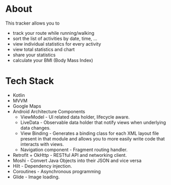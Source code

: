 # About
This tracker allows you to
- track your route while running/walking
- sort the list of activities by date, time, ...
- view individual statistics for every activity
- view total statistics and chart
- share your statistics
- calculate your BMI (Body Mass Index)
 
 # Tech Stack
 * Kotlin
 * MVVM
 * Google Maps
 * Android Architecture Components
     - ViewModel - UI related data holder, lifecycle aware.
     - LiveData - Observable data holder that notify views when underlying data changes.
     - View Binding - Generates a binding class for each XML layout file present in that module and allows you to more easily write code that interacts with views.
     - Navigation component - Fragment routing handler.
* Retrofit + OkHttp - RESTful API and networking client.
* Moshi - Convert Java Objects into their JSON and vice versa
* Hilt - Dependency injection.
* Coroutines - Asynchronous programming
* Glide - Image loading.
